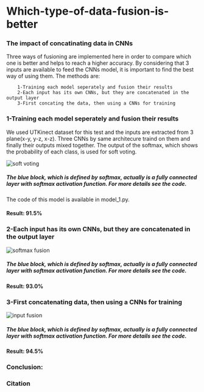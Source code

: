 # Which-type-of-data-fusion-is-better
### The impact of concatinating data in CNNs
Three ways of fusioning are implemented here in order to compare which one is better and helps to reach a higher accuracy.
By considering that 3 inputs are available to feed the CNNs model, it is important to find the best way of using them. The methods are:

        1-Training each model seperately and fusion their results
        2-Each input has its own CNNs, but they are concatenated in the output layer 
        3-First concating the data, then using a CNNs for training
        
### 1-Training each model seperately and fusion their results
We used UTKinect dataset for this test and the inputs are extracted from 3 plane(x-y, y-z, x-z). Three CNNs by same architecure traind on them and finally their outputs mixed together. The output of the softmax, which shows the probability of each class, is used for soft voting.


![soft voting](https://user-images.githubusercontent.com/106428795/182706147-75dae7e0-4257-4d87-ad4e-e027cb72f66b.jpg)


##### The blue block, which is defined by softmax, actually is a fully connected layer with softmax activation function. For more details see the code. 

The code of this model is available in model_1.py.

#### Result: 91.5%


### 2-Each input has its own CNNs, but they are concatenated in the output layer 


![softmax fusion](https://user-images.githubusercontent.com/106428795/182701879-fd97a617-7a7d-4e66-8248-ff00205cef73.jpg)

##### The blue block, which is defined by softmax, actually is a fully connected layer with softmax activation function. For more details see the code. 



#### Result: 93.0%

### 3-First concatenating data, then using a CNNs for training
        

![input fusion](https://user-images.githubusercontent.com/106428795/182699105-b58271ca-a77b-45ae-888e-7e7f11986fa8.jpg)

##### The blue block, which is defined by softmax, actually is a fully connected layer with softmax activation function. For more details see the code.

#### Result: 94.5%

### Conclusion:



### Citation
